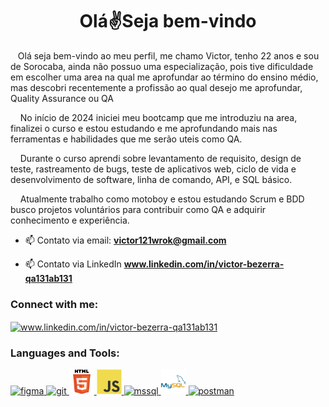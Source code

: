 <h1 align="center">Olá✌️Seja bem-vindo </h1>

   Olá seja bem-vindo ao meu perfil, me chamo Victor, tenho 22 anos e sou de Sorocaba, ainda não possuo uma especialização, pois tive dificuldade em escolher uma area na qual me aprofundar ao término do ensino médio, mas descobri recentemente a profissão ao qual desejo me aprofundar, Quality Assurance ou QA

    No início de 2024 iniciei meu bootcamp que me introduziu na area, finalizei o curso e estou estudando e me aprofundando mais nas ferramentas e habilidades que me serão uteis como QA. 

    Durante o curso aprendi sobre levantamento de requisito, design de teste, rastreamento de bugs, teste de aplicativos web, ciclo de vida e desenvolvimento de software, linha de comando, API, e SQL básico.

    Atualmente trabalho como motoboy e estou estudando Scrum e BDD busco projetos voluntários para contribuir como QA e adquirir conhecimento e experiência. 


- 📫 Contato via email: **victor121wrok@gmail.com**


- 📫 Contato via LinkedIn **www.linkedin.com/in/victor-bezerra-qa131ab131**

<h3 align="left">Connect with me:</h3>
<p align="left">
<a href="https://linkedin.com/in/www.linkedin.com/in/victor-bezerra-qa131ab131" target="blank"><img align="center" src="https://raw.githubusercontent.com/rahuldkjain/github-profile-readme-generator/master/src/images/icons/Social/linked-in-alt.svg" alt="www.linkedin.com/in/victor-bezerra-qa131ab131" height="30" width="40" /></a>
</p>

<h3 align="left">Languages and Tools:</h3>
<p align="left"> <a href="https://www.figma.com/" target="_blank" rel="noreferrer"> <img src="https://www.vectorlogo.zone/logos/figma/figma-icon.svg" alt="figma" width="40" height="40"/> </a> <a href="https://git-scm.com/" target="_blank" rel="noreferrer"> <img src="https://www.vectorlogo.zone/logos/git-scm/git-scm-icon.svg" alt="git" width="40" height="40"/> </a> <a href="https://www.w3.org/html/" target="_blank" rel="noreferrer"> <img src="https://raw.githubusercontent.com/devicons/devicon/master/icons/html5/html5-original-wordmark.svg" alt="html5" width="40" height="40"/> </a> <a href="https://developer.mozilla.org/en-US/docs/Web/JavaScript" target="_blank" rel="noreferrer"> <img src="https://raw.githubusercontent.com/devicons/devicon/master/icons/javascript/javascript-original.svg" alt="javascript" width="40" height="40"/> </a> <a href="https://www.microsoft.com/en-us/sql-server" target="_blank" rel="noreferrer"> <img src="https://www.svgrepo.com/show/303229/microsoft-sql-server-logo.svg" alt="mssql" width="40" height="40"/> </a> <a href="https://www.mysql.com/" target="_blank" rel="noreferrer"> <img src="https://raw.githubusercontent.com/devicons/devicon/master/icons/mysql/mysql-original-wordmark.svg" alt="mysql" width="40" height="40"/> </a> <a href="https://postman.com" target="_blank" rel="noreferrer"> <img src="https://www.vectorlogo.zone/logos/getpostman/getpostman-icon.svg" alt="postman" width="40" height="40"/> </a> </p>
